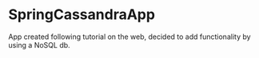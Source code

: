 # SpringCassandraApp
App created following tutorial on the web, decided to add functionality by using a NoSQL db.
